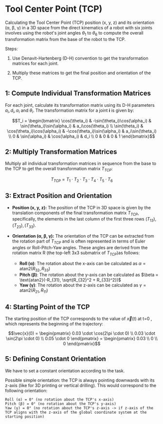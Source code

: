 # Tool Center Point (TCP)

Calculating the Tool Center Point (TCP) position (x, y, z) and its orientation (α, β, γ) in a 3D space from the direct kinematics of a robot with six joints involves using the robot's joint angles $\theta_1$ to $\theta_6$ to compute the overall transformation matrix from the base of the robot to the TCP.

Steps:

1) Use Denavit-Hartenberg (D-H) convention to get the transformation matrices for each joint.

2) Multiply these matrices to get the final position and orientation of the TCP.

## 1: Compute Individual Transformation Matrices

For each joint, calculate its transformation matrix using its D-H parameters $a_i, d_i,\alpha_i$ and $\theta_i$. The transformation matrix for a joint **i** is given by:

```math
T_i = \begin{bmatrix}
\cos(\theta_i) & -\sin(\theta_i)\cos(\alpha_i) & \sin(\theta_i)\sin(\alpha_i) & a_i\cos(\theta_i) \\
\sin(\theta_i) & \cos(\theta_i)\cos(\alpha_i) & -\cos(\theta_i)\sin(\alpha_i) & a_i\sin(\theta_i) \\
0 & \sin(\alpha_i) & \cos(\alpha_i) & d_i \\
0 & 0 & 0 & 1
\end{bmatrix}
```

## 2: Multiply Transformation Matrices

Multiply all individual transformation matrices in sequence from the base to the TCP to get the overall transformation matrix $T_{TCP}$:

```math
T_{TCP} = T_1 \cdot T_2 \cdot T_3 \cdot T_4 \cdot T_5 \cdot T_6
```

## 3: Extract Position and Orientation

- **Position (x, y, z):** The position of the TCP in 3D space is given by the translation components of the final transformation matrix $T_{TCP}$, specifically, the elements in the last column of the first three rows $(T_{13}), (T_{23}), (T_{33})$.

- **Orientation (α, β, γ):** The orientation of the TCP can be extracted from the rotation part of $T_{TCP}$ and is often represented in terms of Euler angles or Roll-Pitch-Yaw angles. These angles are derived from the rotation matrix R (the top-left 3x3 submatrix of $T_{TCP}$)as follows:

  - **Roll (α)**: The rotation about the x-axis can be calculated as $\alpha = \text{atan2}(R_{32}, R_{33})$
  - **Pitch (β)**: The rotation about the y-axis can be calculated as $\beta = \text{atan2}(-R_{31}, \sqrt{R_{32}^2 + R_{33}^2})$
  - **Yaw (γ)**: The rotation about the z-axis can be calculated as $\gamma = \text{atan2}(R_{21}, R_{11})$

## 4: Starting Point of the TCP

The starting position of the TCP corresponds to the value of $\vec{x}(t)$ at t=0 , which represents the beginning of the trajectory:

```math
\vec{x}(0) = \begin{pmatrix}
0.03 \cdot \cos(2\pi \cdot 0) \\
0.03 \cdot \sin(2\pi \cdot 0) \\
0.05 \cdot 0
\end{pmatrix} = \begin{pmatrix}
0.03 \\
0 \\
0
\end{pmatrix}
```

## 5: Defining Constant Orientation

We have to set a constant orientation according to the task.

Possible simple orientation: the TCP is always pointing downwards with its z-axis (like for 3D printing or vertical drilling).
This would correspond to the following orientation:

    Roll (α) = 0° (no rotation about the TCP's x-axis)
    Pitch (β) = 0° (no rotation about the TCP's y-axis)
    Yaw (γ) = 0° (no rotation about the TCP's z-axis -> if z-axis of the TCP aligns with the z-axis of the global coordinate system at the starting position)


